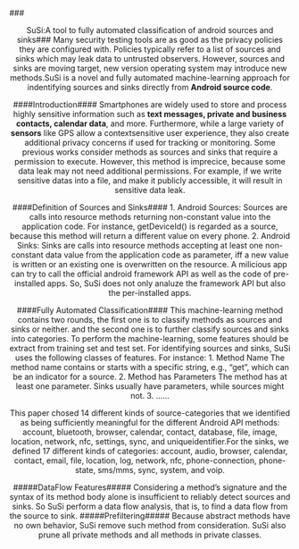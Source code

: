 ###<center>SuSi:A tool to fully automated classification of android sources and sinks###
Many security testing tools are as good as the privacy policies they are configured with. Policies typically refer to a list of sources and sinks which may leak data to untrusted observers. However, sources and sinks are moving target, new version operating system may introduce new methods.SuSi is a novel and fully automated machine-learning approach for indentifying sources and sinks directly from **Android source code**.

####Introduction####
Smartphones are widely used to store and process highly sensitive information such as **text messages, private and business contacts, calendar data**, and more. Furthermore, while a large variety of **sensors** like GPS allow a contextsensitive user experience, they also create additional privacy concerns if used for tracking or monitoring.
Some previous works consider methods as sources and sinks that require a permission to execute. However, this method is imprecice, because some data leak may not need additional permissions. For example, if we write sensitive datas into a file, and make it publicly accessible, it will result in sensitive data leak.

####Definition of Sources and Sinks####
	1. Android Sources: Sources are calls into resource methods returning non-constant value into the application code. For instance, getDeviceId() is regarded as a source, because this method will return a different value on every phone.
	2. Android Sinks: Sinks are calls into resource methods accepting at least one non-constant data value from the application code as parameter, iff a new value is written or an existing one is overwritten on the resource.
A milicious app can try to call the official android framework API as well as the code of pre-installed apps. So, SuSi does not only analuze the framework API but also the per-installed apps.

####Fully Automated Classification####
This machine-learning method contains two rounds, the first one is to classify methods as sources and sinks or neither. and the second one is to further classify sources and sinks into categories.
To perform the machine-learning, some features should be extract from training set and test set. For identifying sources and sinks, SuSi uses the following classes of features. For instance:
	1. Method Name The method name contains or starts with a specific string, e.g., “get”, which can be an indicator for a source.
	2. Method has Parameters The method has at least one parameter. Sinks usually have parameters, while sources might not.
	3. ......

This paper chosed 14 different kinds of source-categories that we identified as being sufficiently meaningful for the different Android API methods: account, bluetooth, browser, calendar, contact, database, file, image, location, network, nfc, settings, sync, and uniqueidentifier.For the sinks, we defined 17 different kinds of categories: account, audio, browser, calendar, contact, email, file, location, log, network, nfc, phone-connection, phone-state, sms/mms, sync, system, and voip.

#####DataFlow Features#####
Considering a method’s signature and the syntax of its method body alone is insufficient to reliably detect sources and sinks. So SuSi perform a data flow analysis, that is, to find a data flow from the source to sink.
#####Prefiltering#####
Because abstract methods have no own behavior, SuSi remove such method from consideration. SuSi also prune all private methods and all methods in private classes.